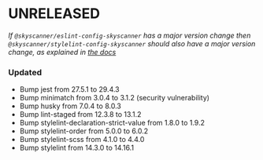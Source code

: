 # UNRELEASED

_If `@skyscanner/eslint-config-skyscanner` has a major version change then `@skyscanner/stylelint-config-skyscanner` should also have a major version change, as explained in [the docs](./docs/eslint-as-dependency.md)_

### Updated

- Bump jest from 27.5.1 to 29.4.3
- Bump minimatch from 3.0.4 to 3.1.2 (security vulnerability)
- Bump husky from 7.0.4 to 8.0.3
- Bump lint-staged from 12.3.8 to 13.1.2
- Bump stylelint-declaration-strict-value from 1.8.0 to 1.9.2
- Bump stylelint-order from 5.0.0 to 6.0.2
- Bump stylelint-scss from 4.1.0 to 4.4.0
- Bump stylelint from 14.3.0 to 14.16.1
